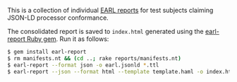 This is a collection of individual
[EARL reports](https://www.w3.org/TR/EARL10-Schema/) for
test subjects claiming JSON-LD processor conformance.

The consolidated report is saved to `index.html` generated
using the
[earl-report Ruby gem](https://rubygems.org/gems/earl-report).
Run it as follows:

```sh
$ gem install earl-report
$ rm manifests.nt && (cd ..; rake reports/manifests.nt)
$ earl-report --format json -o earl.jsonld *.ttl
$ earl-report --json --format html --template template.haml -o index.html earl.jsonld
```
